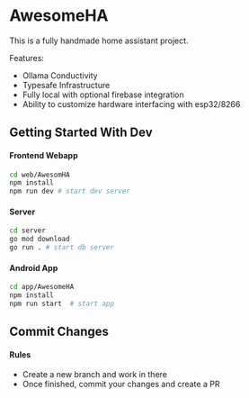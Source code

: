 # AwesomeHA

This is a fully handmade home assistant project.

Features:
- Ollama Conductivity
- Typesafe Infrastructure
- Fully local with optional firebase integration
- Ability to customize hardware interfacing with esp32/8266 


## Getting Started With Dev

#### Frontend Webapp

```bash
cd web/AwesomHA
npm install
npm run dev # start dev server
```

#### Server

```bash
cd server
go mod download
go run . # start db server
```

#### Android App

```bash
cd app/AwesomeHA
npm install
npm run start  # start app
```

## Commit Changes

#### Rules
- Create a new branch and work in there
- Once finished, commit your changes and create a PR
